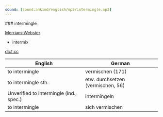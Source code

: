 ```yaml
---
sound: [sound:ankimd/english/mp3/intermingle.mp3]
---
```


\### intermingle

[Merriam-Webster](https://www.merriam-webster.com/dictionary/intermingle)

- intermix

[dict.cc](https://www.dict.cc/intermingle)

| English        | German       |
| -------------- | ------------ |
| to intermingle | vermischen (171) |
| to intermingle sth. | etw. durchsetzen (vermischen, 56) |
| Unverified to intermingle (ind., spec.) | intermingeln |
| to intermingle | sich vermischen |
